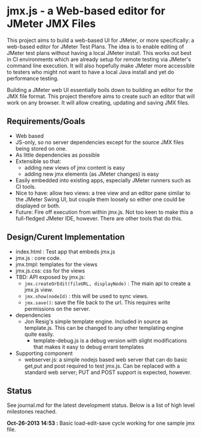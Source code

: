 jmx.js - a Web-based editor for JMeter JMX Files
================================================

This project aims to build a web-based UI for JMeter, or more specifically: a web-based editor for JMeter Test Plans. The idea is to enable editing of JMeter test plans without having a local JMeter install. This works out best in CI environments which are already setup for remote testing via JMeter's command line execution. It will also hopefully make JMeter more accessible to testers who might not want to have a local Java install and yet do performance testing.

Building a JMeter web UI essentially boils down to building an editor for the JMX file format. This project therefore aims to create such an editor that will work on any browser. It will allow creating, updating and saving JMX files.

Requirements/Goals
------------------

* Web based
* JS-only, so no server dependencies except for the source JMX files being stored on one.
* As little dependencies as possible
* Extensible so that:
	* adding new views of jmx content is easy
	* adding new jmx elements (as JMeter changes) is easy
* Easily embedded into existing apps, especially JMeter runners such as CI tools.
* Nice to have: allow two views: a tree view and an editor pane similar to the JMeter Swing UI, but couple them loosely so either one could be displayed or both.
* Future: Fire off execution from within jmx.js. Not too keen to make this a full-fledged JMeter IDE, however. There are other tools that do this.

Design/Curent Implementation
----------------------------

* index.html : Test app that embeds jmx.js
* jmx.js : core code.
* jmx.tmpl: templates for the views
* jmx.js.css: css for the views
* TBD: API exposed by jmx.js:
	* `jmx.createOrEdit(fileURL, displayNode)` : The main api to create a jmx.js view.
	* `jmx.show(nodeId)` : this will be used to sync views.
	* `jmx.save()`: save the file back to the url. This requires write permissions on the server.
* dependencies
	* Jon Resig's simple template engine. Included in source as template.js. This can be changed to any other templating engine quite easily.
		* template-debug.js is a debug version with slight modifications that makes it easy to debug errant templates
* Supporting component
	* webserver.js: a simple nodejs based web server that can do basic get,put and post required to test jmx.js. Can be replaced with a standard web server; PUT and POST support is expected, however.

Status
------

See journal.md for the latest development status. Below is a list of high level milestones reached.

**Oct-26-2013 14:53 :**  Basic load-edit-save cycle working for one sample jmx file.


